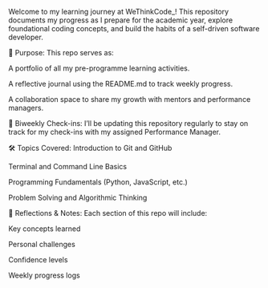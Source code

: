 Welcome to my learning journey at WeThinkCode_!
This repository documents my progress as I prepare for the academic year, explore foundational coding concepts, and build the habits of a self-driven software developer.

📌 Purpose:
This repo serves as:

A portfolio of all my pre-programme learning activities.

A reflective journal using the README.md to track weekly progress.

A collaboration space to share my growth with mentors and performance managers.

📅 Biweekly Check-ins:
I’ll be updating this repository regularly to stay on track for my check-ins with my assigned Performance Manager.

🛠️ Topics Covered:
Introduction to Git and GitHub

Terminal and Command Line Basics

Programming Fundamentals (Python, JavaScript, etc.)

Problem Solving and Algorithmic Thinking

🧠 Reflections & Notes:
Each section of this repo will include:

Key concepts learned

Personal challenges

Confidence levels

Weekly progress logs
